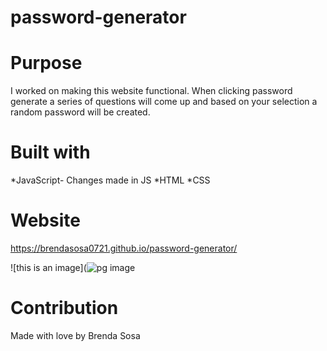 # password-generator

# Purpose
I worked on making this website functional. When clicking password generate a series of questions will come up and based on your selection a random password will be created.

# Built with
*JavaScript- Changes made in JS
*HTML
*CSS

# Website

https://brendasosa0721.github.io/password-generator/

![this is an image](![pg image](https://user-images.githubusercontent.com/106204413/176810576-15cab208-dfb1-4b17-84f2-72b6c4b85d37.png)


# Contribution
 
 Made with love by Brenda Sosa
